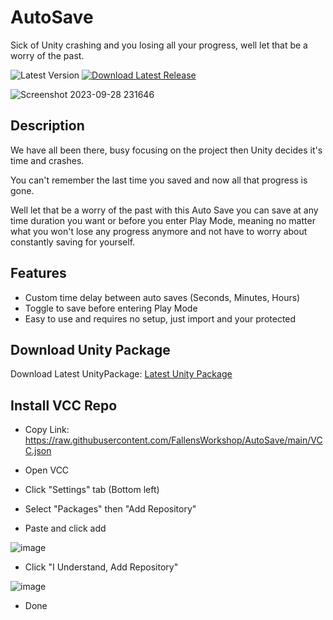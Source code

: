# AutoSave
Sick of Unity crashing and you losing all your progress, well let that be a worry of the past.

![Latest Version](https://img.shields.io/github/v/tag/FallensWorkshop/UnityAutoSave?label=Latest%20Version)    [![Download Latest Release](https://img.shields.io/badge/Download-Latest%20Release-blue.svg)](https://github.com/FallensWorkshop/UnityAutoSave/releases/latest)

![Screenshot 2023-09-28 231646](https://github.com/FallensWorkshop/AutoSave/assets/142435339/59afce71-f729-4d3a-b36b-7f1c7e233115)

## Description

We have all been there, busy focusing on the project then Unity decides it's time and crashes.

You can't remember the last time you saved and now all that progress is gone.

Well let that be a worry of the past with this Auto Save you can save at any time duration you want or before you enter Play Mode, meaning no matter what you won't lose any progress anymore and not have to worry about constantly saving for yourself.

## Features

- Custom time delay between auto saves (Seconds, Minutes, Hours)
- Toggle to save before entering Play Mode
- Easy to use and requires no setup, just import and your protected

## Download Unity Package

Download Latest UnityPackage: [Latest Unity Package](https://github.com/FallensWorkshop/UnityAutoSave/releases/latest)

## Install VCC Repo

- Copy Link: <https://raw.githubusercontent.com/FallensWorkshop/AutoSave/main/VCC.json>

- Open VCC

- Click "Settings" tab (Bottom left)

- Select "Packages" then "Add Repository"

- Paste and click add

![image](https://github.com/FallensWorkshop/AutoSave/assets/142435339/ac76d487-f5a9-45a4-a895-1ac4392d13e9)

- Click "I Understand, Add Repository"

![image](https://github.com/FallensWorkshop/AutoSave/assets/142435339/e2d4d945-874c-492e-a732-1379e18dba51)

- Done

